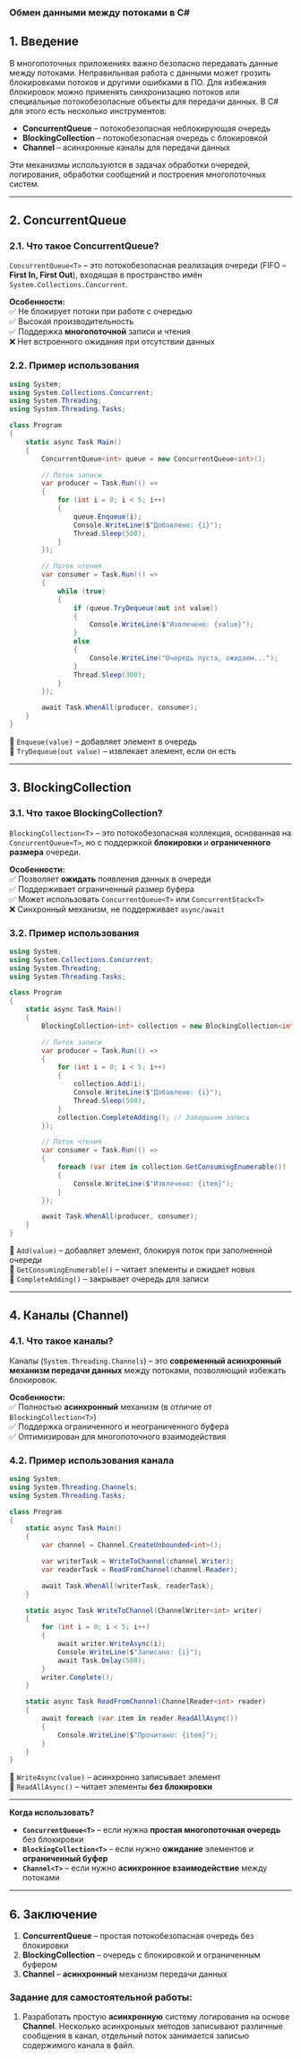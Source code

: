 ### **Обмен данными между потоками в C#**  

## **1. Введение**  

В многопоточных приложениях важно безопасно передавать данные между потоками. Неправильнвая работа с данными может грозить блокировками потоков и другими ошибками в ПО. Для избежания блокировок можно применять синхронизацию потоков или специальные потокобезопасные объекты для передачи данных.
В C# для этого есть несколько инструментов:  

- **ConcurrentQueue<T>** – потокобезопасная неблокирующая очередь  
- **BlockingCollection<T>** – потокобезопасная очередь с блокировкой  
- **Channel<T>** – асинхронные каналы для передачи данных  

Эти механизмы используются в задачах обработки очередей, логирования, обработки сообщений и построения многопоточных систем.  

---

## **2. ConcurrentQueue<T>**  

### **2.1. Что такое ConcurrentQueue?**  
`ConcurrentQueue<T>` – это потокобезопасная реализация очереди (FIFO – **First In, First Out**), входящая в пространство имён `System.Collections.Concurrent`.  

**Особенности:**  
✅ Не блокирует потоки при работе с очередью  
✅ Высокая производительность  
✅ Поддержка **многопоточной** записи и чтения  
❌ Нет встроенного ожидания при отсутствии данных  

### **2.2. Пример использования**  

```csharp
using System;
using System.Collections.Concurrent;
using System.Threading;
using System.Threading.Tasks;

class Program
{
    static async Task Main()
    {
        ConcurrentQueue<int> queue = new ConcurrentQueue<int>();

        // Поток записи
        var producer = Task.Run(() =>
        {
            for (int i = 0; i < 5; i++)
            {
                queue.Enqueue(i);
                Console.WriteLine($"Добавлено: {i}");
                Thread.Sleep(500);
            }
        });

        // Поток чтения
        var consumer = Task.Run(() =>
        {
            while (true)
            {
                if (queue.TryDequeue(out int value))
                {
                    Console.WriteLine($"Извлечено: {value}");
                }
                else
                {
                    Console.WriteLine("Очередь пуста, ожидаем...");
                }
                Thread.Sleep(300);
            }
        });

        await Task.WhenAll(producer, consumer);
    }
}
```

🔹 `Enqueue(value)` – добавляет элемент в очередь  
🔹 `TryDequeue(out value)` – извлекает элемент, если он есть  

---

## **3. BlockingCollection<T>**  

### **3.1. Что такое BlockingCollection?**  
`BlockingCollection<T>` – это потокобезопасная коллекция, основанная на `ConcurrentQueue<T>`, но с поддержкой **блокировки** и **ограниченного размера** очереди.  

**Особенности:**  
✅ Позволяет **ожидать** появления данных в очереди  
✅ Поддерживает ограниченный размер буфера  
✅ Может использовать `ConcurrentQueue<T>` или `ConcurrentStack<T>`  
❌ Синхронный механизм, не поддерживает `async/await`  

### **3.2. Пример использования**  

```csharp
using System;
using System.Collections.Concurrent;
using System.Threading;
using System.Threading.Tasks;

class Program
{
    static async Task Main()
    {
        BlockingCollection<int> collection = new BlockingCollection<int>(3); // Ограниченная очередь

        // Поток записи
        var producer = Task.Run(() =>
        {
            for (int i = 0; i < 5; i++)
            {
                collection.Add(i);
                Console.WriteLine($"Добавлено: {i}");
                Thread.Sleep(500);
            }
            collection.CompleteAdding(); // Завершаем запись
        });

        // Поток чтения
        var consumer = Task.Run(() =>
        {
            foreach (var item in collection.GetConsumingEnumerable()) 
            {
                Console.WriteLine($"Извлечено: {item}");
            }
        });

        await Task.WhenAll(producer, consumer);
    }
}
```

🔹 `Add(value)` – добавляет элемент, блокируя поток при заполненной очереди  
🔹 `GetConsumingEnumerable()` – читает элементы и ожидает новых  
🔹 `CompleteAdding()` – закрывает очередь для записи  

---

## **4. Каналы (Channel<T>)**  

### **4.1. Что такое каналы?**  
Каналы (`System.Threading.Channels`) – это **современный асинхронный механизм передачи данных** между потоками, позволяющий избежать блокировок.  

**Особенности:**  
✅ Полностью **асинхронный** механизм (в отличие от `BlockingCollection<T>`)  
✅ Поддержка ограниченного и неограниченного буфера  
✅ Оптимизирован для многопоточного взаимодействия  

### **4.2. Пример использования канала**  

```csharp
using System;
using System.Threading.Channels;
using System.Threading.Tasks;

class Program
{
    static async Task Main()
    {
        var channel = Channel.CreateUnbounded<int>();

        var writerTask = WriteToChannel(channel.Writer);
        var readerTask = ReadFromChannel(channel.Reader);

        await Task.WhenAll(writerTask, readerTask);
    }

    static async Task WriteToChannel(ChannelWriter<int> writer)
    {
        for (int i = 0; i < 5; i++)
        {
            await writer.WriteAsync(i);
            Console.WriteLine($"Записано: {i}");
            await Task.Delay(500);
        }
        writer.Complete();
    }

    static async Task ReadFromChannel(ChannelReader<int> reader)
    {
        await foreach (var item in reader.ReadAllAsync())
        {
            Console.WriteLine($"Прочитано: {item}");
        }
    }
}
```

🔹 `WriteAsync(value)` – асинхронно записывает элемент  
🔹 `ReadAllAsync()` – читает элементы **без блокировки**  

---

**Когда использовать?**  
- **`ConcurrentQueue<T>`** – если нужна **простая многопоточная очередь** без блокировки  
- **`BlockingCollection<T>`** – если нужно **ожидание** элементов и **ограниченный буфер**  
- **`Channel<T>`** – если нужно **асинхронное взаимодействие** между потоками  

---

## **6. Заключение**  

1. **ConcurrentQueue<T>** – простая потокобезопасная очередь без блокировки  
2. **BlockingCollection<T>** – очередь с блокировкой и ограниченным буфером  
3. **Channel<T>** – **асинхронный** механизм передачи данных  

### **Задание для самостоятельной работы:**  
1. Разработать простую  **асинхронную** систему логирования на основе **Channel<T>**. Несколько асинхроныых методов записывают различные сообщения в канал, отдельный поток занимается записью содержимого канала в файл.

